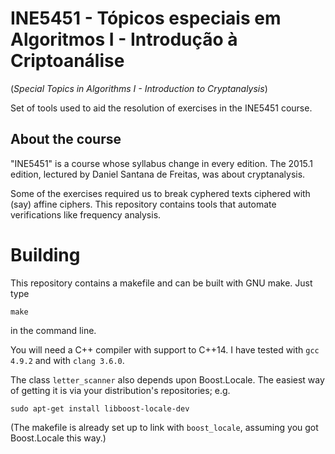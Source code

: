 INE5451 - Tópicos especiais em Algoritmos I - Introdução à Criptoanálise
========================================================================

(*Special Topics in Algorithms I - Introduction to Cryptanalysis*)

Set of tools used to aid the resolution of exercises
in the INE5451 course.


About the course
----------------

"INE5451" is a course whose syllabus change in every edition.
The 2015.1 edition, lectured by Daniel Santana de Freitas,
was about cryptanalysis.

Some of the exercises required us to break cyphered texts
ciphered with (say) affine ciphers.
This repository contains tools that automate verifications
like frequency analysis.

Building
========

This repository contains a makefile and can be built with GNU make.
Just type

    make

in the command line.

You will need a C++ compiler with support to C++14.
I have tested with `gcc 4.9.2` and with `clang 3.6.0`.

The class `letter_scanner` also depends upon Boost.Locale.
The easiest way of getting it is via your distribution's repositories;
e.g.

    sudo apt-get install libboost-locale-dev

(The makefile is already set up to link with `boost_locale`,
 assuming you got Boost.Locale this way.)
